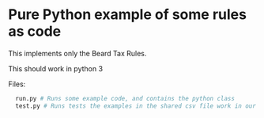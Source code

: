# Pure Python example of some rules as code

This implements only the Beard Tax Rules.

This should work in python 3

Files:

```python
  run.py # Runs some example code, and contains the python class
  test.py # Runs tests the examples in the shared csv file work in our python
```
